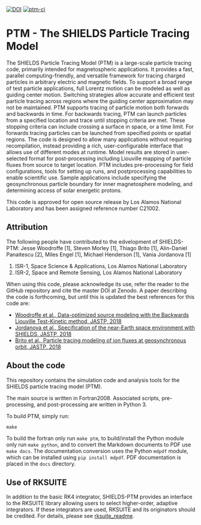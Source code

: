 [![DOI](https://zenodo.org/badge/DOI/10.5281/zenodo.4891973.svg)](https://doi.org/10.5281/zenodo.4891973) [![ptm-ci](https://github.com/lanl/SHIELDS-PTM/actions/workflows/ptm-ci.yml/badge.svg)](https://github.com/lanl/SHIELDS-PTM/actions/workflows/ptm-ci.yml)

# PTM - The SHIELDS Particle Tracing Model
The SHIELDS Particle Tracing Model (PTM) is a large-scale particle tracing code, primarily intended for magnetospheric
applications. It provides a fast, parallel computing-friendly, and versatile framework for tracing charged particles in arbitrary
electric and magnetic fields. To support a broad range of test particle applications, full Lorentz motion can be modeled as
well as guiding center motion. Switching strategies allow accurate and efficient test particle tracing across regions where
the guiding center approximation may not be maintained. PTM supports tracing of particle motion both forwards and
backwards in time. For backwards tracing, PTM can launch particles from a specified location and trace until stopping
criteria are met. These stopping criteria can include crossing a surface in space, or a time limit. For forwards tracing
particles can be launched from specified points or spatial regions. The code is designed to allow many applications without
requiring recompilation, instead providing a rich, user-configurable interface that allows use of different modes at runtime.
Model results are stored in user-selected format for post-processing including Liouville mapping of particle fluxes from
source to target location. PTM includes pre-processing for field configurations, tools for setting up runs, and postprocessing
capabilities to enable scientific use. Sample applications include specifying the geosynchronous particle
boundary for inner magnetosphere modeling, and determining access of solar energetic protons.

This code is approved for open source release by Los Alamos National Laboratory and has been assigned reference number C21002.

## Attribution
The following people have contributed to the edvelopment of SHIELDS-PTM:
Jesse Woodroffe [1], Steven Morley [1], Thiago Brito [1], Alin-Daniel Panaitescu [2], Miles Engel [1], Michael Henderson [1], Vania Jordanova [1]

1. ISR-1, Space Science & Applications, Los Alamos National Laboratory
2. ISR-2, Space and Remote Sensing, Los Alamos National Laboratory

When using this code, please acknowledge its use, refer the reader to the GitHub repository and cite the master DOI at Zenodo.
A paper describing the code is forthcoming, but until this is updated the best references for this code are:
- [Woodroffe et al., Data-optimized source modeling with the Backwards Liouville Test-Kinetic method, JASTP, 2018](https://doi.org/10.1016/j.jastp.2017.09.010)
- [Jordanova et al., Specification of the near-Earth space environment with SHIELDS, JASTP, 2018](https://doi.org/10.1016/j.jastp.2017.11.006)
- [Brito et al., Particle tracing modeling of ion fluxes at geosynchronous orbit, JASTP, 2018](https://doi.org/10.1016/j.jastp.2017.10.008)

## About the code
This repository contains the simulation code and analysis tools for the SHIELDS particle tracing model (PTM).

The main source is written in Fortran2008. Associated scripts, pre-processing, and post-processing are written in Python 3.

To build PTM, simply run:
```
make
```

To build the fortran only run `make ptm`, to build/install the Python module only run `make python`, and to convert the Markdown documents to PDF use `make docs`.
The documentation conversion uses the Python `mdpdf` module, which can be installed using `pip install mdpdf`. PDF documentation is placed in the `docs` directory.

## Use of RKSUITE
In addition to the basic RK4 integrator, SHIELDS-PTM provides an interface to the RKSUITE library allowing users to select higher-order, adaptive integrators.
If these integrators are used, RKSUITE and its originators should be credited. For details, please see [rksuite_readme](src/rksuite_readme).
